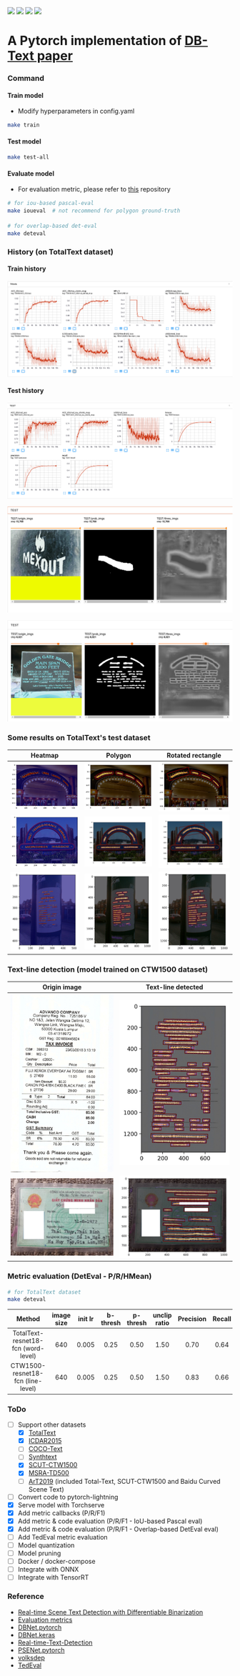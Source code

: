 [![](https://forthebadge.com/images/badges/built-by-developers.svg)](https://forthebadge.com)
[![](http://ForTheBadge.com/images/badges/made-with-python.svg)](https://www.python.org/)
[![](http://ForTheBadge.com/images/badges/built-with-love.svg)](https://github.com/huyhoang17/DB_text_minimal)
[![](https://forthebadge.com/images/badges/makes-people-smile.svg)](https://forthebadge.com)

# A Pytorch implementation of [DB-Text paper](https://arxiv.org/abs/1911.08947)

### Command

#### Train model

- Modify hyperparameters in config.yaml

```bash
make train
```

#### Test model

```bash
make test-all
```

#### Evaluate model

- For evaluation metric, please refer to [this](https://github.com/Megvii-CSG/MegReader/blob/master/concern/icdar2015_eval) repository

```bash
# for iou-based pascal-eval
make ioueval  # not recommend for polygon ground-truth

# for overlap-based det-eval
make deteval
```

### History (on TotalText dataset)

#### Train history

![](./assets/train_history.png)

#### Test history

![](./assets/test_history.png)

![](./assets/test_img_history_01.png)

![](./assets/test_img_history_02.png)

### Some results on TotalText's test dataset

| Heatmap | Polygon | Rotated rectangle |
|:-----:|:-----:|:-----:|
| ![](./assets/tt_heatmap_01.jpg) | ![](./assets/tt_poly_01.jpg) |  ![](./assets/tt_rect_01.jpg) |
| ![](./assets/tt_heatmap_02.jpg) | ![](./assets/tt_poly_02.jpg) |  ![](./assets/tt_rect_02.jpg) |
| ![](./assets/tt_heatmap_03.jpg) | ![](./assets/tt_poly_03.jpg) |  ![](./assets/tt_rect_03.jpg) |

### Text-line detection (model trained on CTW1500 dataset)

| Origin image | Text-line detected |
|:-----:|:-----:|
| ![](./assets/ctw_gt_01.jpg) | ![](./assets/ctw_result_01.jpg) |
| ![](./assets/ctw_gt_02.jpg) | ![](./assets/ctw_result_02.jpg) |

### Metric evaluation (DetEval - P/R/HMean)

```bash
# for TotalText dataset
make deteval
```

| Method                   | image size | init lr | b-thresh | p-thresh | unclip ratio | Precision | Recall | F-measure |
|:--------------------------:|:-------:|:--------:|:--------:|:--------:|:--------:|:--------:|:------------:|:---------------:|
| TotalText-resnet18-fcn (word-level) | 640 | 0.005 | 0.25 | 0.50 | 1.50 | 0.70 | 0.64 | 0.67 |
| CTW1500-resnet18-fcn (line-level) | 640 | 0.005 | 0.25 | 0.50 | 1.50 | 0.83 | 0.66 | 0.74 |


### ToDo

- [ ] Support other datasets
	- [x] [TotalText](https://github.com/cs-chan/Total-Text-Dataset)
	- [x] [ICDAR2015](https://rrc.cvc.uab.es/?ch=4)
	- [ ] [COCO-Text](https://rrc.cvc.uab.es/?ch=5)
	- [ ] [Synthtext](https://www.robots.ox.ac.uk/~vgg/data/scenetext/)
	- [x] [SCUT-CTW1500](https://github.com/Yuliang-Liu/Curve-Text-Detector)
	- [x] [MSRA-TD500](http://www.iapr-tc11.org/mediawiki/index.php/MSRA_Text_Detection_500_Database_(MSRA-TD500))
	- [ ] [ArT2019](https://rrc.cvc.uab.es/?ch=14) (included Total-Text, SCUT-CTW1500 and Baidu Curved Scene Text)
- [ ] Convert code to pytorch-lightning
- [x] Serve model with Torchserve
- [x] Add metric callbacks (P/R/F1)
- [x] Add metric & code evaluation (P/R/F1 - IoU-based Pascal eval)
- [x] Add metric & code evaluation (P/R/F1 - Overlap-based DetEval eval)
- [ ] Add TedEval metric evaluation
- [ ] Model quantization
- [ ] Model pruning
- [ ] Docker / docker-compose
- [ ] Integrate with ONNX
- [ ] Integrate with TensorRT

### Reference

- [Real-time Scene Text Detection with Differentiable Binarization](https://arxiv.org/abs/1911.08947)
- [Evaluation metrics](https://github.com/Megvii-CSG/MegReader/blob/master/concern/icdar2015_eval)
- [DBNet.pytorch](https://github.com/WenmuZhou/DBNet.pytorch)
- [DBNet.keras](https://github.com/xuannianz/DifferentiableBinarization/)
- [Real-time-Text-Detection](https://github.com/SURFZJY/Real-time-Text-Detection)
- [PSENet.pytorch](https://github.com/whai362/PSENet)
- [volksdep](https://github.com/Media-Smart/volksdep)
- [TedEval](https://github.com/clovaai/TedEval)